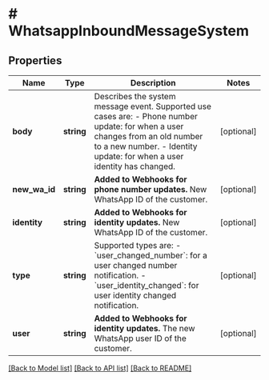 # # WhatsappInboundMessageSystem

## Properties

Name | Type | Description | Notes
------------ | ------------- | ------------- | -------------
**body** | **string** | Describes the system message event. Supported use cases are: - Phone number update: for when a user changes from an old number to a new number. - Identity update: for when a user identity has changed. | [optional]
**new_wa_id** | **string** | **Added to Webhooks for phone number updates.**  New WhatsApp ID of the customer. | [optional]
**identity** | **string** | **Added to Webhooks for identity updates.**  New WhatsApp ID of the customer. | [optional]
**type** | **string** | Supported types are: - &#x60;user_changed_number&#x60;: for a user changed number notification. - &#x60;user_identity_changed&#x60;: for user identity changed notification. | [optional]
**user** | **string** | **Added to Webhooks for identity updates.**  The new WhatsApp user ID of the customer. | [optional]

[[Back to Model list]](../../README.md#models) [[Back to API list]](../../README.md#endpoints) [[Back to README]](../../README.md)
